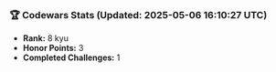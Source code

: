 ### 🏆 Codewars Stats (Updated: 2025-05-06 16:10:27 UTC)

- **Rank:** 8 kyu
- **Honor Points:** 3
- **Completed Challenges:** 1
